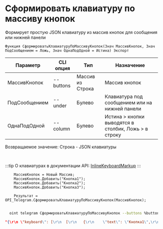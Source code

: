 ﻿---
sidebar_position: 12
---

# Сформировать клавиатуру по массиву кнопок
 Формирует простую JSON клавиатуру из массив кнопок для сообщения или нижней панели



`Функция СформироватьКлавиатуруПоМассивуКнопок(Знач МассивКнопок, Знач ПодСообщением = Ложь, Знач ОднаПодОдной = Истина) Экспорт`

  | Параметр | CLI опция | Тип | Назначение |
  |-|-|-|-|
  | МассивКнопок | --buttons | Массив из Строка | Массив кнопок |
  | ПодСообщением | --under | Булево | Клавиатура под сообщением или на нижней панели |
  | ОднаПодОдной | --column | Булево | Истина > кнопки выводятся в столбик, Ложь > в строку |

  
  Возвращаемое значение:   Строка -  JSON клавиатуры

<br/>

:::tip
О клавиатурах в документации API: [InlineKeyboardMarkup](https://core.telegram.org/bots/api#inlinekeyboardmarkup)
:::
<br/>


```bsl title="Пример кода"
    МассивКнопок = Новый Массив;
    МассивКнопок.Добавить("Кнопка1");
    МассивКнопок.Добавить("Кнопка2");
    МассивКнопок.Добавить("Кнопка3");

    Результат = OPI_Telegram.СформироватьКлавиатуруПоМассивуКнопок(МассивКнопок);
```



```sh title="Пример команды CLI"
    
  oint telegram СформироватьКлавиатуруПоМассивуКнопок --buttons %buttons% --under %under% --column %column%

```

```json title="Результат"
"{\r\n \"keyboard\": [\r\n  [\r\n   {\r\n    \"text\": \"Кнопка1\",\r\n    \"callback_data\": \"Кнопка1\"\r\n   }\r\n  ],\r\n  [\r\n   {\r\n    \"text\": \"Кнопка2\",\r\n    \"callback_data\": \"Кнопка2\"\r\n   }\r\n  ],\r\n  [\r\n   {\r\n    \"text\": \"Кнопка3\",\r\n    \"callback_data\": \"Кнопка3\"\r\n   }\r\n  ]\r\n ],\r\n \"resize_keyboard\": true\r\n}"
```

